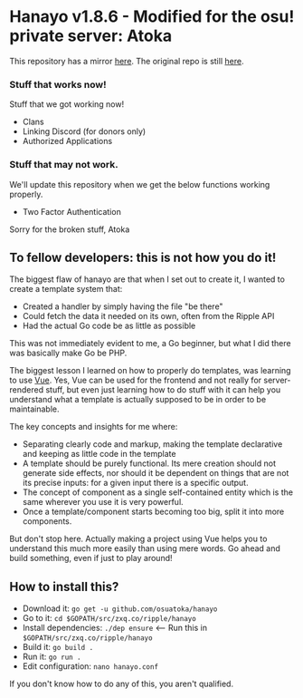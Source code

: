 # Hanayo v1.8.6 - Modified for the osu! private server: Atoka

This repository has a mirror [here](https://github.com/osuripple/hanayo). The original repo is still [here](https://zxq.co/ripple/hanayo).


### Stuff that works now!

Stuff that we got working now!

* Clans
* Linking Discord (for donors only)
* Authorized Applications

### Stuff that may not work.

We'll update this repository when we get the below functions working properly.

* Two Factor Authentication

Sorry for the broken stuff,
Atoka

## To fellow developers: this is not how you do it!

The biggest flaw of hanayo are that when I set out to create it, I wanted to create a template system that:

* Created a handler by simply having the file "be there"
* Could fetch the data it needed on its own, often from the Ripple API
* Had the actual Go code be as little as possible

This was not immediately evident to me, a Go beginner, but what I did there was basically make Go be PHP.

The biggest lesson I learned on how to properly do templates, was learning to use [Vue](https://vuejs.org/). Yes, Vue can be used for the frontend and not really for server-rendered stuff, but even just learning how to do stuff with it can help you understand what a template is actually supposed to be in order to be maintainable.

The key concepts and insights for me where:

* Separating clearly code and markup, making the template declarative and keeping as little code in the template
* A template should be purely functional. Its mere creation should not generate side effects, nor should it be dependent on things that are not its precise inputs: for a given input there is a specific output.
* The concept of component as a single self-contained entity which is the same wherever you use it is very powerful.
* Once a template/component starts becoming too big, split it into more components.

But don't stop here. Actually making a project using Vue helps you to understand this much more easily than using mere words. Go ahead and build something, even if just to play around!

## How to install this?

* Download it: `go get -u github.com/osuatoka/hanayo`
* Go to it: `cd $GOPATH/src/zxq.co/ripple/hanayo`
* Install dependencies: `./dep ensure` <-- Run this in `$GOPATH/src/zxq.co/ripple/hanayo`
* Build it: `go build .`
* Run it: `go run .`
* Edit configuration: `nano hanayo.conf`

If you don't know how to do any of this, you aren't qualified.